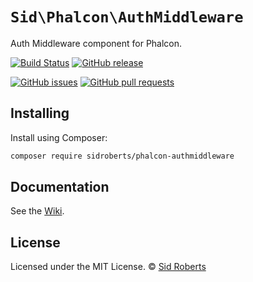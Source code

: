 # `Sid\Phalcon\AuthMiddleware`

Auth Middleware component for Phalcon.



[![Build Status](https://img.shields.io/travis/SidRoberts/phalcon-authmiddleware/4.0.x.svg?style=for-the-badge)](https://travis-ci.org/SidRoberts/phalcon-authmiddleware)
[![GitHub release](https://img.shields.io/github/release/SidRoberts/phalcon-authmiddleware.svg?style=for-the-badge)]()

[![GitHub issues](https://img.shields.io/github/issues-raw/SidRoberts/phalcon-authmiddleware.svg?style=for-the-badge)](https://github.com/SidRoberts/phalcon-authmiddleware/issues)
[![GitHub pull requests](https://img.shields.io/github/issues-pr-raw/SidRoberts/phalcon-authmiddleware.svg?style=for-the-badge)](https://github.com/SidRoberts/phalcon-authmiddleware/pulls)



## Installing

Install using Composer:

```bash
composer require sidroberts/phalcon-authmiddleware
```



## Documentation

See the [Wiki](https://github.com/SidRoberts/phalcon-authmiddleware/wiki).



## License

Licensed under the MIT License.
© [Sid Roberts](https://github.com/SidRoberts)
